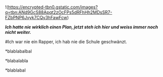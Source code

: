 !(https://encrypted-tbn0.gstatic.com/images?q=tbn:ANd9GcS88Apqt2zOcFPs5dRFhHh2MDsSR7-FZbPNP6Jvyk7CQy3hFawFcw)

***Ich hatte nie wirklich einen Plan, jetzt steh ich hier und weiss immer noch nicht weiter.*** 

#Ich war nie ein Rapper, ich hab nie die Schule geschwänzt.

*blablabalbal

*blabalabla

*blablabal


